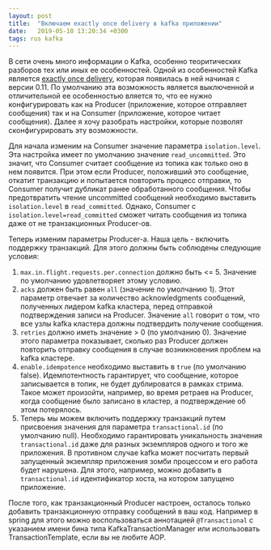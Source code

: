 ```yaml
---
layout: post
title:  "Включаем exactly once delivery в kafka приложении"
date:   2019-05-10 13:20:34 +0300
tags: rus kafka
---
```

В сети очень много информации о Kafka, особенно теоритических разборов тех или иных ее особенностей.
Одной из особенностей Kafka является [exactly once delivery](https://cwiki.apache.org/confluence/display/KAFKA/KIP-98+-+Exactly+Once+Delivery+and+Transactional+Messaging#KIP-98-ExactlyOnceDeliveryandTransactionalMessaging-IdempotentProducerGuarantees), которая появилась в ней начиная с версии 0.11.
По умолчанию эта возможность является выключенной и отличительной ее особенностью вляется то, что ее нужно конфигурировать как на Producer (приложение, которое отправляет сообщения) так и на Consumer (приложение, которое читает сообщения). Далее я хочу разобрать настройки, которые позволят сконфигурировать эту возможности.

Для начала изменим на Consumer значение параметра `isolation.level`.
Эта настройка имеет по умолчанию значение `read_uncommitted`. Это значит, что Consumer считает сообщение из топика как только оно в нем появится. При этом если Producer, положивший это сообщение, откатит транзакцию и попытается повторить процесс отправки, то Consumer получит дубликат ранее обработанного сообщения. Чтобы предотвратить чтение uncommitted сообщений необходимо выставить `isolation.level` в `read_committed`. Однако, Consumer с `isolation.level=read_committed` сможет читать сообщения из топика даже от не транзакционных Producer-ов.

Теперь изменим параметры Producer-а.
Наша цель - включить поддержку транзакций. Для этого должны быть соблюдены следующие условия:
1. `max.in.flight.requests.per.connection` должно быть <= 5. Значение по умолчанию удовлетворяет этому условию.
2. `acks` должен быть равен `all` (значение по умолчанию 1). Этот параметр отвечает за количество acknowledgments сообщений, полученных лидером kafka кластера, перед отправкой подтверждения записи на Producer. Значение `all` говорит о том, что все узлы kafka кластера должны подтвердить получение сообщения.
3. `retries` должно иметь значение > 0 (по умолчанию 0). Значение этого параметра показывает, сколько раз Producer должен повторить отправку сообщения в случае возникновения проблем на kafka кластере.
4. `enable.idempotence` необходимо выставить в `true` (по умолчанию false). Идемпотентность гарантирует, что сообщение, которое записывается в топик, не будет дублироватся в рамках стрима.
Такое может произойти, например, во время ретраев на Producer, когда сообщение было записано в кластер, а подтверждение об этом потерялось.
5. Теперь мы можем включить поддержку транзакций путем присвоения значения для параметра `transactional.id` (по умолчанию null). Необходимо гарантировать уникальность значения `transactional.id` даже для разных экземпляров одного и того же приложения. В противном случае
kafka может посчитать первый запущенный экземпляр приложения зомби процессом и его работа будет нарушена. Для этого, например, можно добавить в `transactional.id` идентификатор хоста, на котором запущено приложение.

После того, как транзакционный Producer настроен, осталось только добавить транзакционную отправку сообщений в ваш код. Например в spring для этого можно воспользоваться аннотацией `@Transactional` с указанием имени бина типа KafkaTransactionManager или использовать TransactionTemplate, если вы не любите AOP.